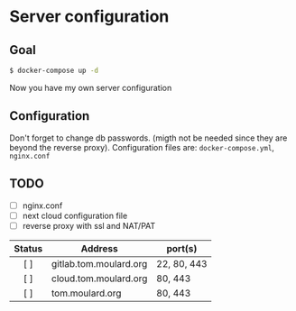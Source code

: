 # Server configuration

## Goal
```bash
$ docker-compose up -d
```

Now you have my own server configuration

## Configuration
Don't forget to change db passwords. (migth not be needed since they are beyond
the reverse proxy).
Configuration files are: `docker-compose.yml`, `nginx.conf`

## TODO
 - [ ] nginx.conf
 - [ ] next cloud configuration file
 - [ ] reverse proxy with ssl and NAT/PAT

| Status | Address | port(s)|
|:--:|--|--|
| [ ] | gitlab.tom.moulard.org | 22, 80, 443 |
| [ ] | cloud.tom.moulard.org | 80, 443 |
| [ ] | tom.moulard.org | 80, 443 |